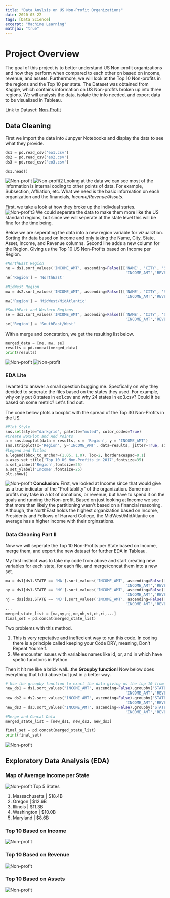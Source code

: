 ```yaml
---
title: "Data Anylsis on US Non-Profit Organizations"
date: 2020-05-22
tags: [Data Science]
excerpt: "Machine Learning"
mathjax: "true"
---
```


# Project Overview
The goal of this project is to better understand US Non-profit organizations and how they perform when compared to each other on based on income, revenue, and assets. Furthermore, we will look at the Top 10 Non-profits in the regions and the Top 10 per state. The Dataset was obtained from Kaggle, which contains information on US Non-profits broken up into three regions. We will analysis the data, isolate the info needed, and export data to be visualized in Tableau. 

Link to Dataset: [Non-Profit](https://www.kaggle.com/crawford/us-charities-and-nonprofits)

## Data Cleaning
First we import the data into Junpyer Notebooks and display the data to see what they provide.
```python
ds1 = pd.read_csv('eo1.csv') 
ds2 = pd.read_csv('eo2.csv') 
ds3 = pd.read_csv('eo3.csv')

ds1.head()
```
![Non-profit](https://raw.githubusercontent.com/jeffponce/jeffponce.github.io/master/images/Non-profit/dc1.png)
![Non-profit2](https://raw.githubusercontent.com/jeffponce/jeffponce.github.io/master/images/Non-profit/dc2.png)
Lookng at the data we can see most of the information is internal coding to other points of data. For example, Subsection, Affliation, etc. What we need is the basic information on each organization and the financials, *Income/Revenue/Assets*.

First, we take a look at how they broke up the indivdual states.
![Non-profit3](https://raw.githubusercontent.com/jeffponce/jeffponce.github.io/master/images/Non-profit/dc3.png)
We could seperate the data to make them more like the US standard regions, but since we will seperate at the state level this will be fine for the time being.

Below we are seperating the data into a new region variable for vizualiztion. Sorting thr data based on Income and only taking the Name, City, State, Asset, Income, and Revenue columns. Second line adds a new column for the Region. Giving us the Top 10 US Non-Profits based on Income per Region.

```python
#NorthEast Region
ne = ds1.sort_values('INCOME_AMT', ascending=False)[['NAME', 'CITY', 'STATE', 'ASSET_AMT',
                                                     'INCOME_AMT','REVENUE_AMT']].head(10)
ne['Region'] = 'NorthEast'

#MidWest Region
mw = ds2.sort_values('INCOME_AMT', ascending=False)[['NAME', 'CITY', 'STATE', 'ASSET_AMT',
                                                     'INCOME_AMT','REVENUE_AMT']].head(10)
mw['Region'] = 'MidWest/MidAtlantic'

#SouthEast and Western Regions
se = ds3.sort_values('INCOME_AMT', ascending=False)[['NAME', 'CITY', 'STATE', 'ASSET_AMT',
                                                     'INCOME_AMT','REVENUE_AMT']].head(10)
se['Region'] = 'SouthEast/West'
```
With a merge and concatation, we get the resulting list below. 

```python
merged_data = [ne, mw, se]
results = pd.concat(merged_data)
print(results)
```
![Non-profit](https://raw.githubusercontent.com/jeffponce/jeffponce.github.io/master/images/Non-profit/dc4.png)
![Non-profit](https://raw.githubusercontent.com/jeffponce/jeffponce.github.io/master/images/Non-profit/dc5.png)

### EDA Lite
I wanted to answer a small question bugging me. Specfically on why they decided to seperate the files based on the states they used. For example, why only put 8 states in eo1.csv and why 24 states in eo3.csv? Could it be based on some metric? Let's find out.

The code below plots a boxplot with the spread of the Top 30 Non-Profits in the US. 

```python
#Plot Style
sns.set(style="darkgrid", palette="muted", color_codes=True)
#Create BoxPlot and Add Points
a = sns.boxplot(data = results, x = 'Region', y = 'INCOME_AMT')
sns.stripplot(x='Region', y='INCOME_AMT', data=results, jitter=True, size=16, linewidth=0, hue = 'NAME', alpha=0.7)
#Legend and Titles
a.legend(bbox_to_anchor=(1.05, 1.0), loc=2, borderaxespad=0.1)
a.axes.set_title('Top 10 US Non-Profits in 2017',fontsize=35)
a.set_xlabel('Region',fontsize=25)
a.set_ylabel('Income',fontsize=25)
plt.show()
```
![Non-profit](https://raw.githubusercontent.com/jeffponce/jeffponce.github.io/master/images/Non-profit/eda1.png)
**Conclusion:** 
First, we looked at Income since that would give us a true indicator of the "Profitablilty" of the organization. Some non-profits may take in a lot of donations, or revenue, but have to spend it on the goals and running the Non-profit. Based on just looking at Income we see that more than likely the partitioning wasn't based on a financial reasoning. Although, the NorthEast holds the highest organization based on Income, Presidents and Fellows of Harvard College, the MidWest/MidAtlantic on average has a higher income with their orginzations. 

### Data Cleaning Part II
Now we will seperate the Top 10 Non-Profits per State based on Income, merge them, and export the new dataset for further EDA in Tableau.

My first instinct was to take my code from above and start creating new variables for each state, for each file, and merge/concat them into a new set. 
```python
ma = ds1[ds1.STATE == 'MA'].sort_values('INCOME_AMT', ascending=False)[['NAME', 'CITY', 'STATE', 'ASSET_AMT',
                                                     'INCOME_AMT','REVENUE_AMT']].head(10)
ny = ds1[ds1.STATE == 'NY'].sort_values('INCOME_AMT', ascending=False)[['NAME', 'CITY', 'STATE', 'ASSET_AMT',
                                                     'INCOME_AMT','REVENUE_AMT']].head(10)
nj = ds1[ds1.STATE == 'NJ'].sort_values('INCOME_AMT', ascending=False)[['NAME', 'CITY', 'STATE', 'ASSET_AMT',
                                                     'INCOME_AMT','REVENUE_AMT']].head(10)
...
merged_state_list = [ma,ny,nj,me,nh,vt,ct,ri,...]
final_set = pd.concat(merged_state_list)
```
Two problems with this method. 
1. This is very repetative and ineffecient way to run this code. In coding there is a principle called keeping your Code DRY, meaning, Don't Repeat Yourself. 
2. We encounter issues with variables names like id, or, and in which have spefic functions in Python.

Then it hit me like a brick wall...the **Groupby function**! Now below does everything that I did above but just in a better way.
```python
# Use the groupby function to exact the data giving us the top 10 from each state.
new_ds1 = ds1.sort_values("INCOME_AMT", ascending=False).groupby("STATE").head(10)[['NAME', 'CITY', 'STATE', 'ASSET_AMT',
                                                     'INCOME_AMT','REVENUE_AMT']]
new_ds2 = ds2.sort_values("INCOME_AMT", ascending=False).groupby("STATE").head(10)[['NAME', 'CITY', 'STATE', 'ASSET_AMT',
                                                     'INCOME_AMT','REVENUE_AMT']]
new_ds3 = ds3.sort_values("INCOME_AMT", ascending=False).groupby("STATE").head(10)[['NAME', 'CITY', 'STATE', 'ASSET_AMT',
                                                     'INCOME_AMT','REVENUE_AMT']]
#Merge and Concat Data
merged_state_list = [new_ds1, new_ds2, new_ds3]

final_set = pd.concat(merged_state_list)
print(final_set)
```
![Non-profit](https://raw.githubusercontent.com/jeffponce/jeffponce.github.io/master/images/Non-profit/dc6.png)

## Exploratory Data Analysis (EDA)

### Map of Average Income per State
![Non-profit](https://raw.githubusercontent.com/jeffponce/jeffponce.github.io/master/images/Non-profit/eda2.png)
Top 5 States
1. Massachusetts | $18.4B
2. Oregon | $12.6B
3. Illinois | $11.3B
4. Washington | $10.0B
5. Maryland | $8.6B
### Top 10 Based on Income
![Non-profit](https://raw.githubusercontent.com/jeffponce/jeffponce.github.io/master/images/Non-profit/eda3.png)

### Top 10 Based on Revenue
![Non-profit](https://raw.githubusercontent.com/jeffponce/jeffponce.github.io/master/images/Non-profit/eda4.png)

### Top 10 Based on Assets
![Non-profit](https://raw.githubusercontent.com/jeffponce/jeffponce.github.io/master/images/Non-profit/eda5.png)



